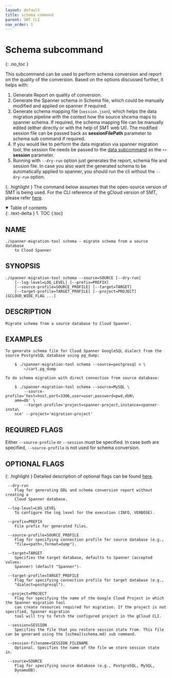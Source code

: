 ```yaml
---
layout: default
title: schema command
parent: SMT CLI
nav_order: 1
---
```


# Schema subcommand
{: .no_toc }

This subcommand can be used to perform schema conversion and report on the quality of the conversion. 
Based on the options discussed further, it helps with:
1. Generate Report on quality of conversion.
2. Generate the Spanner schema in Schema file, which could be manually modified and applied on spanner if required.
3. Generate schema mapping file (`session.json`), which helps the data migration pipeline with the context how the source shcema maps to spanner schema. If required, the schema mapping file can be manually edited (either directly or with the help of SMT web UI). The modified session file can be passed back as **sessionFilePath** parameter to schema sub command if required.
4. If you would like to perform the data migration via spanner migration tool, the session file needs be passed to the [data subcommand](data.md) as the **--session** parameter.
5. Running with `--dry-run` option just generates the report, schema file and session file. In case you also want the generated schema to be automatically applied to spanner, you should run the cli without the `--dry-run` option.

{: .highlight }
The command below assumes that the open-source version of SMT is being used. For the CLI
reference of the gCloud version of SMT, please refer [here](https://cloud.google.com/sdk/gcloud/reference/alpha/spanner/migrate).

<details open markdown="block">
  <summary>
    Table of contents
  </summary>
  {: .text-delta }
1. TOC
{:toc}
</details>

## NAME

    ./spanner-migration-tool schema - migrate schema from a source database
        to Cloud Spanner

## SYNOPSIS

    ./spanner-migration-tool schema --source=SOURCE [--dry-run]
        [--log-level=LOG_LEVEL] [--prefix=PREFIX]
        [--source-profile=SOURCE_PROFILE] [--target=TARGET]
        [--target-profile=TARGET_PROFILE] [--project=PROJECT] [GCLOUD_WIDE_FLAG ...]

## DESCRIPTION

    Migrate schema from a source database to Cloud Spanner.

## EXAMPLES

    To generate schema file for Cloud Spanner GoogleSQL dialect from the source PostgreSQL database using pg_dump:

        $ ./spanner-migration-tool schema --source=postgresql < \
            ~/cart.pg_dump

    To do schema migration with direct connection from source database:

        $ ./spanner-migration-tool schema --source=MySQL \
            --source-profile='host=host,port=3306,user=user,password=pwd,dbN\
        ame=db' \
            --target-profile='project=spanner-project,instance=spanner-insta\
        nce' --project='migration-project'

## REQUIRED FLAGS

Either `--source-profile` or `--session` must be specified. In case both are specified,
`--source-profile` is not used for schema conversion.

## OPTIONAL FLAGS

{: .highlight }
Detailed description of optional flags can be found [here](./flags.md).

     --dry-run
        Flag for generating DDL and schema conversion report without creating a
        Cloud Spanner database.

     --log-level=LOG_LEVEL
        To configure the log level for the execution (INFO, VERBOSE).

     --prefix=PREFIX
        File prefix for generated files.

     --source-profile=SOURCE_PROFILE
        Flag for specifying connection profile for source database (e.g.,
        "file=<path>,format=dump").

     --target=TARGET
        Specifies the target database, defaults to Spanner (accepted values:
        Spanner) (default "Spanner").

     --target-profile=TARGET_PROFILE
        Flag for specifying connection profile for target database (e.g.,
        "dialect=postgresql").

     --project=PROJECT
        Flag for specifying the name of the Google Cloud Project in which the Spanner migration tool
        can create resources required for migration. If the project is not specified, Spanner migration 
        tool will try to fetch the configured project in the gCloud CLI.

     --session=SESSION
        Specifies the file that you restore session state from. This file can be generaed using the [schma](schema.md) sub command.

     --session-filename=SESSION_FILENAME
        Optional. Specifies the name of the file we store session state in.

     --source=SOURCE
        Flag for specifying source database (e.g., PostgreSQL, MySQL,
        DynamoDB).